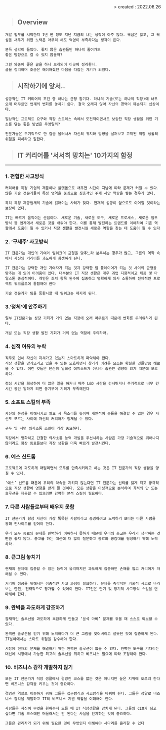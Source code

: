 <div align="right">> created : 2022.08.26</div>

> ## Overview
    개발 업무를 시작한지 1년 반 정도 지난 지금의 나는 생각이 아주 많다. 욕심은 많고, 그 욕심을 채우기 위한 노력은 아무리 해도 턱없이 부족하다는 생각이 든다. 

    문득 생각이 들었다. 좋지 않은 습관들만 하나씩 줄여가도 
    좋은 방향으로 갈 수 있지 않을까?

    그런 와중에 좋은 글을 하나 보게되어 이곳에 정리한다.
    글을 정리하며 조금은 해이해졌던 마음을 다잡는 계기가 되었다.


> ## 시작하기에 앞서..
    성공적인 IT 커리어의 조건 중 하나는 균형 잡기다. 하나의 기술(또는 하나의 직장)에 너무 오래 머무르면 업계의 변화를 놓치기 쉽다. 결국 오래지 않아 자신의 경력이 훼손되기 십상이다.

    일상적인 프로젝트 요구와 직장 스트레스 속에서 도전적이면서도 보람찬 직장 생활을 위한 기초를 닦는 좋은 방법은 무엇일까? 
    
    전문가들은 주기적으로 한 걸음 물러서서 자신의 위치와 방향을 살펴보고 고착된 직장 생활의 위험을 피하라고 말한다.

> ## IT 커리어를 '서서히 망치는' 10가지의 함정
-----
### **1. 편협한 사고방식**

    커리어를 특정 기업의 제품이나 플랫폼으로 채우면 시간이 지남에 따라 문제가 커질 수 있다. 많은 기술 전문가들이 특정 영역을 중심으로 심층적인 주제 사안 역량을 쌓는 경우가 많다. 

    특히 특정 제공업체의 기술에 얽매이는 사례가 잦다. 현재의 성공이 앞으로도 이어질 것이라는 보장이 없다.

    IT는 빠르게 움직이는 산업이다. 새로운 기술, 새로운 도구, 새로운 프로세스, 새로운 업무 방식 등 업계에서 새로운 것을 배워야 한다. 이를 통해 발전하는 트렌드를 이해하여 기존 역할에서 도움이 될 수 있거나 직장 생활을 발전시킬 새로운 역할을 찾는 데 도움이 될 수 있다

### **2. ‘구세주’ 사고방식**

    IT 전문가는 개인의 기여와 팀워크의 균형을 맞추느라 분투하는 경우가 많고, 그룹의 역학 속에서 자신의 커리어를 과도하게 희생하게 된다.

    IT 전문가는 강력한 개인 기여자가 되는 것과 강력한 팀 플레이어가 되는 것 사이의 균형을 맞추는 데 있어 어려움이 있다. 대부분의 IT 직장 생활은 매우 과업 지향적이고 제공 및 마일스톤 중심적이다. 개인은 조치 항목 완수에 집중하고 명확하게 의사 소통하여 전체적인 프로젝트 워크플로에 통합해야 한다

    기술 전문가가 팀을 등한시할 때 팀워크는 깨지게 된다.

### **3.'정체'에 안주하기**

    일부 IT전문가는 성장 기회가 거의 없는 직장에 오래 머무르기 때문에 변화를 두려워하게 된다.

    개발 또는 직장 생활 발전 기회가 거의 없는 역할에 주의하라.

### **4. 심적 여유의 누락**

    직무로 인해 자신이 지쳐가고 있는지 스마트하게 파악해야 한다.
    직장 생활을 망가뜨리고 있을 수 있는 모호하면서 찾기가 어려운 요소는 확실한 것들만큼 해로울 수 있다. 이런 것들은 단순히 일회성 에피소드가 아니라 습관인 경향이 있기 때문에 모호하다. 

    점심 시간을 희생하여 더 많은 일을 하거나 매주 L&D 시간을 건너뛰거나 주기적으로 너무 긴 시간 동안 일하게 되면 동기부여 기회가 부족해진다

### **5. 소프트 스킬의 부족**
    자신의 논점을 이해시키고 필요 시 목소리를 높이며 개인적이 충돌을 해결할 수 없는 경우 자신도 모르는 사이에 자신의 커리어가 정체될 수 있다.

    구두 및 서면 의사소통 스킬이 가장 중요하다. 

    직장에서 명확하고 간결한 의사소통 능력 개발을 우선시하는 사람은 가장 기술적으로 뛰어나지 않더라도 항상 동료들보다 직장 생활을 더욱 빠르게 발전시킨다.

### **6. 예스 신드롬**

    프로젝트에 과도하게 매달리면서 모두를 만족시키려고 하는 것은 IT 전문가의 직장 생활을 망칠 수 있다.

    ‘예스’ 신드롬 때문에 우리의 약속을 지키지 않는다면 IT 전문가는 신뢰를 잃게 되고 궁극적으로 직장 생활에 영향을 받게 될 것이다. 모든 상황을 이성적으로 분석하여 최적의 답 또는 솔루션을 제공할 수 있으려면 강력한 분석 스킬이 필요하다.

### **7. 다른 사람들로부터 배우지 못함**

    IT 전문가가 항상 자신이 가장 똑똑한 사람이라고 증명하려고 노력하기 보다는 다른 사람을 통해 인사이트를 얻어야 한다.

    우리 모두 동료의 문제를 완벽하게 이해하지 못하기 때문에 우리의 충고는 우리가 생각하는 것만큼 좋지 않다. 충고를 하는 대신에 더 많이 질문하고 동료와 공감대를 형성하기 위해 노력하라.

### **8. 큰그림 놓치기**

    현재의 문제에 집중할 수 있는 능력이 유리하지만 과도하게 집중하면 손해를 입고 커리어가 저해될 수 있다.

    커리어 성공을 위해서는 이중적인 사고 과정이 필요하다. 문제를 즉각적인 기술적 사고로 바라보는 한편, 전략적으로 평가할 수 있어야 한다. IT인은 단기 및 장기적 사고방식 스킬을 연마해야 한다.

### **9. 완벽을 과도하게 강조하기**

    잠재적인 솔루션을 과도하게 복잡하게 만들고 ‘분석 마비’ 문제를 겪을 때 스스로 퇴보할 수 있다.

    완벽한 솔루션을 얻기 위해 노력하다가 더 큰 그림을 잊어버리고 잘못된 것에 집중하게 된다. IT분야에서는 스마트 위험을 감수해야 한다. 
    
    시장에 현재의 문제를 해결하기 위한 완벽한 솔루션이 없을 수 있다. 완벽한 도구를 기다리는 대신에 시장에서 가능한 최고의 솔루션을 취하고 비즈니스 필요에 따라 조정해야 한다.

### **10. 비즈니스 감각 개발하지 않기**

    모든 IT 전문가가 직장 생활에서 경영진 코스를 밟는 것은 아니지만 높은 지위에 오르려 한다면 비즈니스 감각을 키우는 것이 중요하다. 

    경영진 역할로 이동하기 위해 그들은 접근방식과 사고방식을 바꿔야 한다. 그들은 정말로 비즈니스 감각을 개발하고 IT의 비즈니스 지원 역할을 이해해야 한다. 
    
    사람들은 자신이 무엇을 원하는지 모를 때 IT 직장생활을 망치게 된다. 그들의 CIO가 되고 싶다면 기술 코스에만 머물러서는 안 된다는 사실을 인지하는 것이 중요하다. 
    
    그들은 관리자가 되기 위해 필요한 것이 무엇인지 이해해야 사다리를 올라갈 수 있다

